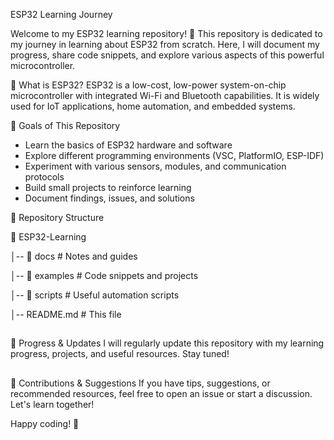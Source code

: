 ESP32 Learning Journey

Welcome to my ESP32 learning repository! 🚀
This repository is dedicated to my journey in learning about ESP32 from scratch. Here, I will document my progress, share code snippets, and explore various aspects of this powerful microcontroller.

📌 What is ESP32?
ESP32 is a low-cost, low-power system-on-chip microcontroller with integrated Wi-Fi and Bluetooth capabilities. It is widely used for IoT applications, home automation, and embedded systems.

🎯 Goals of This Repository
- Learn the basics of ESP32 hardware and software
- Explore different programming environments (VSC, PlatformIO, ESP-IDF)
- Experiment with various sensors, modules, and communication protocols
- Build small projects to reinforce learning
- Document findings, issues, and solutions

📂 Repository Structure

📁 ESP32-Learning

  │-- 📂 docs        # Notes and guides

  │-- 📂 examples    # Code snippets and projects

  │-- 📂 scripts     # Useful automation scripts

│-- README.md      # This file

##

🚀 Progress & Updates
I will regularly update this repository with my learning progress, projects, and useful resources. Stay tuned!

##

🙌 Contributions & Suggestions
If you have tips, suggestions, or recommended resources, feel free to open an issue or start a discussion. Let's learn together!

Happy coding! 🎉
